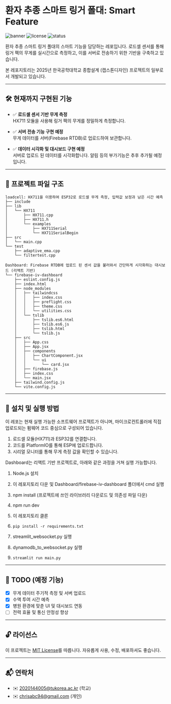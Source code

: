 # 환자 추종 스마트 링거 폴대: Smart Feature

![banner](https://img.shields.io/badge/Project-Smart%20IV%20Pole-blue.svg)
![license](https://img.shields.io/badge/License-MIT-green.svg)
![status](https://img.shields.io/badge/Status-In%20Development-yellow.svg)

환자 추종 스마트 링거 폴대의 스마트 기능을 담당하는 레포입니다. 
로드셀 센서를 통해 링거 팩의 무게를 실시간으로 측정하고, 이를 서버로 전송하기 위한 기반을 구축하고 있습니다.

본 레포지토리는 2025년 한국공학대학교 종합설계 (캡스톤디자인) 프로젝트의 일부로서 개발되고 있습니다.

---

## 🛠️ 현재까지 구현된 기능

- ✅ **로드셀 센서 기반 무게 측정**  
  HX711 모듈을 사용해 링거 팩의 무게를 정밀하게 측정합니다.

- ✅ **서버 전송 기능 구현 예정**  
  무게 데이터를 서버(Firebase RTDB)로 업로드하여 보관합니다.

- ✅ **데이터 시각화 및 대시보드 구현 예정**  
  서버로 업로드 된 데이터를 시각화합니다.
  알림 등의 부가기능은 추후 추가될 예정입니다.

---

## 📁 프로젝트 파일 구조

```
loadcell: HX711을 이용하여 ESP32로 로드셀 무게 측정, 입력값 보정과 남은 시간 예측
├── include
├── lib
│   └── HX711
│       ├── HX711.cpp
│       ├── HX711.h
│       └── examples
│           ├── HX711Serial
│           └── HX711SerialBegin
├── src
│   └── main.cpp
└── test
    ├── adaptive_ema.cpp
    └── filtertest.cpp

Dashboard: Firebase RTDB에 업로드 된 센서 값을 불러와서 간단하게 시각화하는 대시보드 (리액트 기반)
└── firebase-iv-dashboard
    ├── eslint.config.js
    ├── index.html
    ├── node_modules
    │   ├── tailwindcss
    │   │   ├── index.css
    │   │   ├── preflight.css
    │   │   ├── theme.css
    │   │   └── utilities.css
    │   └── tslib
    │       ├── tslib.es6.html
    │       ├── tslib.es6.js
    │       ├── tslib.html
    │       └── tslib.js
    ├── src
    │   ├── App.css
    │   ├── App.jsx
    │   ├── components
    │   │   ├── ChartComponent.jsx
    │   │   └── ui
    │   │       └── card.jsx
    │   ├── firebase.js
    │   ├── index.css
    │   └── main.jsx
    ├── tailwind.config.js
    └── vite.config.js
```

---

## 🚀 설치 및 실행 방법

이 레포는 현재 실행 가능한 소프트웨어 프로젝트가 아니며, 마이크로컨트롤러에 직접 업로드되는 펌웨어 코드 중심으로 구성되어 있습니다.

1. 로드셀 모듈(HX711)과 ESP32를 연결합니다.
2. 코드를 PlatformIO를 통해 ESP에 업로드합니다.
3. 시리얼 모니터를 통해 무게 측정 값을 확인할 수 있습니다.

Dashboard는 리액트 기반 프로젝트로, 아래와 같은 과정을 거쳐 실행 가능합니다.

1. Node.js 설치
2. 이 레포지토리 다운 및 Dashboard/firebase-iv-dashboard 폴더에서 cmd 실행
3. npm install (프로젝트에 쓰인 라이브러리 다운로드 및 의존성 파일 다운)
4. npm run dev

1. 이 레포지토리 클론
2. `pip install -r requirements.txt`
3. streamlit_websocket.py 실행
4. dynamodb_to_websocket.py 실행
5. `streamlit run main.py`

---

## 📌 TODO (예정 기능)

- [x] 무게 데이터 주기적 측정 및 서버 업로드
- [x] 수액 투여 시간 예측
- [x] 병원 환경에 맞춘 UI 및 대시보드 연동
- [ ] 전력 효율 및 통신 안정성 향상

---

## 🔓 라이선스

이 프로젝트는 [MIT License](LICENSE)를 따릅니다. 자유롭게 사용, 수정, 배포하셔도 좋습니다.

---

## 📬 연락처

- ✉️ 2020144005@tukorea.ac.kr  (학교)
- ✉️ chrisabc94@gmail.com      (개인)
